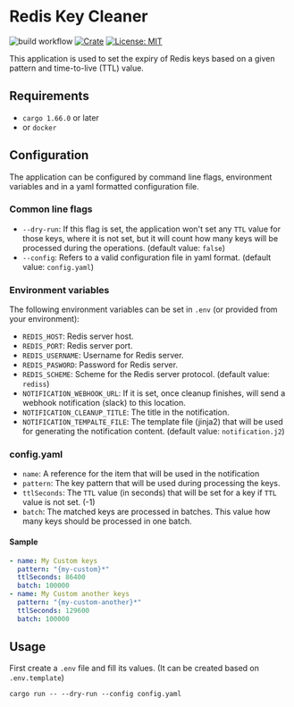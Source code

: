 # Redis Key Cleaner

![build workflow](https://github.com/opsplane-services/redis-cleaner/actions/workflows/docker-build.yml/badge.svg)
[![Crate](https://img.shields.io/crates/v/redis-cleaner.svg)](https://crates.io/crates/redis-cleaner)
[![License: MIT](https://img.shields.io/badge/License-MIT-blue.svg)](https://opensource.org/licenses/MIT)

This application is used to set the expiry of Redis keys based on a given pattern and time-to-live (TTL) value.

## Requirements

- `cargo 1.66.0` or later
- or `docker`

## Configuration

The application can be configured by command line flags, environment variables and in a yaml formatted configuration file.

### Common line flags

- `--dry-run`: If this flag is set, the application won't set any `TTL` value for those keys, where it is not set, but it will count how many keys will be processed during the operations. (default value: `false`)
- `--config`: Refers to a valid configuration file in yaml format. (default value: `config.yaml`)

### Environment variables

The following environment variables can be set in `.env` (or provided from your environment):

- `REDIS_HOST`: Redis server host.
- `REDIS_PORT`: Redis server port.
- `REDIS_USERNAME`: Username for Redis server.
- `REDIS_PASWORD`: Password for Redis server.
- `REDIS_SCHEME`: Scheme for the Redis server protocol. (default value: `rediss`)
- `NOTIFICATION_WEBHOOK_URL`: If it is set, once cleanup finishes, will send a webhook notification (slack) to this location.
- `NOTIFICATION_CLEANUP_TITLE`: The title in the notification. 
- `NOTIFICATION_TEMPALTE_FILE`: The template file (jinja2) that will be used for generating the notification content. (default value: `notification.j2`)

### config.yaml

- `name`: A reference for the item that will be used in the notification
- `pattern`: The key pattern that will be used during processing the keys.
- `ttlSeconds`: The `TTL` value (in seconds) that will be set for a key if `TTL` value is not set. (-1)
- `batch`: The matched keys are processed in batches. This value how many keys should be processed in one batch.

#### Sample

```yaml
- name: My Custom keys
  pattern: "{my-custom}*"
  ttlSeconds: 86400
  batch: 100000
- name: My Custom another keys
  pattern: "{my-custom-another}*"
  ttlSeconds: 129600
  batch: 100000
```

## Usage

First create a `.env` file and fill its values. (It can be created based on `.env.template`)

```
cargo run -- --dry-run --config config.yaml
```


